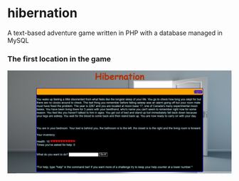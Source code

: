 # hibernation
A text-based adventure game written in PHP with a database managed in MySQL

### The first location in the game
![image of the first location in the game](first_room_screenshot.png)
